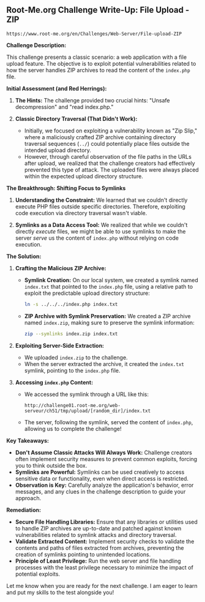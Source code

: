 ## Root-Me.org Challenge Write-Up: File Upload - ZIP
`https://www.root-me.org/en/Challenges/Web-Server/File-upload-ZIP`

**Challenge Description:**

This challenge presents a classic scenario: a web application with a file upload feature. The objective is to exploit potential vulnerabilities related to how the server handles ZIP archives to read the content of the `index.php` file.

**Initial Assessment (and Red Herrings):**

1. **The Hints:** The challenge provided two crucial hints: "Unsafe decompression" and "read index.php." 

2. **Classic Directory Traversal (That Didn't Work):**
   -  Initially, we focused on exploiting a vulnerability known as "Zip Slip," where a maliciously crafted ZIP archive containing directory traversal sequences (`../`) could potentially place files outside the intended upload directory. 
   -  However, through careful observation of the file paths in the URLs after upload, we realized that the challenge creators had effectively prevented this type of attack. The uploaded files were always placed within the expected upload directory structure. 

**The Breakthrough: Shifting Focus to Symlinks**

1. **Understanding the Constraint:**  We learned that we couldn't directly execute PHP files outside specific directories.  Therefore, exploiting code execution via directory traversal wasn't viable.

2. **Symlinks as a Data Access Tool:** We realized that while we couldn't directly *execute* files, we might be able to use symlinks to make the server *serve* us the content of `index.php` without relying on code execution.

**The Solution:**

1. **Crafting the Malicious ZIP Archive:**
   - **Symlink Creation:** On our local system, we created a symlink named `index.txt` that pointed to the `index.php` file, using a relative path to exploit the predictable upload directory structure:
     ```bash
     ln -s ../../../index.php index.txt
     ```
   - **ZIP Archive with Symlink Preservation:** We created a ZIP archive named `index.zip`, making sure to preserve the symlink information: 
     ```bash
     zip --symlinks index.zip index.txt
     ``` 

2. **Exploiting Server-Side Extraction:**
   - We uploaded `index.zip` to the challenge.
   - When the server extracted the archive, it created the `index.txt` symlink, pointing to the `index.php` file.

3. **Accessing `index.php` Content:**
   - We accessed the symlink through a URL like this: 
     ```
     http://challenge01.root-me.org/web-serveur/ch51/tmp/upload/[random_dir]/index.txt
     ```
   - The server, following the symlink, served the content of `index.php`, allowing us to complete the challenge!

**Key Takeaways:**

- **Don't Assume Classic Attacks Will Always Work:** Challenge creators often implement security measures to prevent common exploits, forcing you to think outside the box.
- **Symlinks are Powerful:**  Symlinks can be used creatively to access sensitive data or functionality, even when direct access is restricted. 
- **Observation is Key:** Carefully analyze the application's behavior, error messages, and any clues in the challenge description to guide your approach.

**Remediation:**

- **Secure File Handling Libraries:**  Ensure that any libraries or utilities used to handle ZIP archives are up-to-date and patched against known vulnerabilities related to symlink attacks and directory traversal.
- **Validate Extracted Content:** Implement security checks to validate the contents and paths of files extracted from archives, preventing the creation of symlinks pointing to unintended locations. 
- **Principle of Least Privilege:** Run the web server and file handling processes with the least privilege necessary to minimize the impact of potential exploits.


Let me know when you are ready for the next challenge.  I am eager to learn and put my skills to the test alongside you! 
